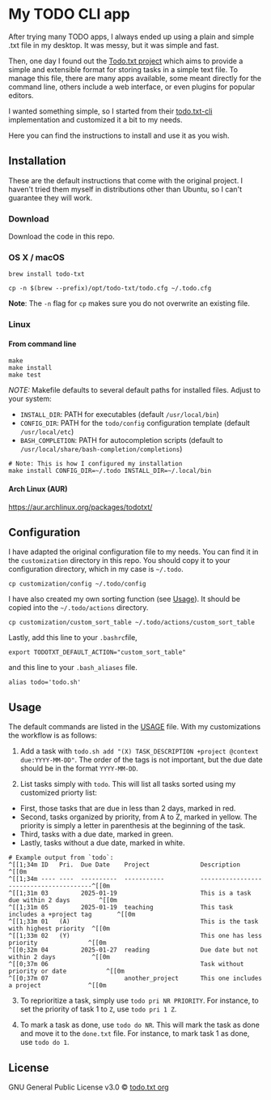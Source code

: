 # My TODO CLI app

After trying many TODO apps, I always ended up using a plain and simple .txt file in my desktop. It was messy, but it was simple and fast.

Then, one day I found out the [Todo.txt project](http://todotxt.org/) which aims to provide a simple and extensible format for storing tasks in a simple text file. To manage this file, there are many apps available, some meant directly for the command line, others include a web interface, or even plugins for popular editors.

I wanted something simple, so I started from their [todo.txt-cli](https://github.com/todotxt/todo.txt-cli) implementation and customized it a bit to my needs.

Here you can find the instructions to install and use it as you wish.

## Installation

These are the default instructions that come with the original project. I haven't tried them myself in distributions other than Ubuntu, so I can't guarantee they will work.

### Download
Download the code in this repo.

### OS X / macOS

```shell
brew install todo-txt

cp -n $(brew --prefix)/opt/todo-txt/todo.cfg ~/.todo.cfg
```

**Note**: The `-n` flag for `cp` makes sure you do not overwrite an existing file.

### Linux

#### From command line

```shell
make
make install
make test
```

*NOTE:* Makefile defaults to several default paths for installed files. Adjust to your system:

- `INSTALL_DIR`: PATH for executables (default `/usr/local/bin`)
- `CONFIG_DIR`: PATH for the `todo/config` configuration template (default `/usr/local/etc`)
- `BASH_COMPLETION`: PATH for autocompletion scripts (default to `/usr/local/share/bash-completion/completions`)

```shell
# Note: This is how I configured my installation
make install CONFIG_DIR=~/.todo INSTALL_DIR=~/.local/bin
```

#### Arch Linux (AUR)

https://aur.archlinux.org/packages/todotxt/


## Configuration

I have adapted the original configuration file to my needs. You can find it in the `customization` directory in this repo. You should copy it to your configuration directory, which in my case is `~/.todo`.

```shell
cp customization/config ~/.todo/config
```

I have also created my own sorting function (see [Usage](#usage)). It should be copied into the `~/.todo/actions` directory.

```shell
cp customization/custom_sort_table ~/.todo/actions/custom_sort_table
```

Lastly, add this line to your `.bashrc`file,

```shell
export TODOTXT_DEFAULT_ACTION="custom_sort_table"
```

and this line to your `.bash_aliases` file.

```shell
alias todo='todo.sh'
```

## Usage

The default commands are listed in the [USAGE][USAGE] file. With my customizations the workflow is as follows:

1. Add a task with `todo.sh add "(X) TASK_DESCRIPTION +project @context due:YYYY-MM-DD"`. The order of the tags is not important, but the due date should be in the format `YYYY-MM-DD`.

2. List tasks simply with `todo`. This will list all tasks sorted using my customized priorty list:
- First, those tasks that are due in less than 2 days, marked in red.
- Second, tasks organized by priority, from A to Z, marked in yellow. The priority is simply a letter in parenthesis at the beginning of the task.
- Third, tasks with a due date, marked in green.
- Lastly, tasks without a due date, marked in white.

```ansi
# Example output from `todo`:
^[[1;34m ID   Pri.  Due Date    Project              Description                             ^[[0m
^[[1;34m ---- ----  ----------  -----------          ----------------------------------------^[[0m
^[[1;31m 03         2025-01-19                       This is a task due within 2 days        ^[[0m
^[[1;31m 05         2025-01-19  teaching             This task includes a +project tag       ^[[0m
^[[1;33m 01   (A)                                    This is the task with highest priority  ^[[0m
^[[1;33m 02   (Y)                                    This one has less priority              ^[[0m
^[[0;32m 04         2025-01-27  reading              Due date but not within 2 days          ^[[0m
^[[0;37m 06                                          Task without priority or date           ^[[0m
^[[0;37m 07                     another_project      This one includes a project             ^[[0m
```


3. To reprioritize a task, simply use `todo pri NR PRIORITY`. For instance, to set the priority of task 1 to `Z`, use `todo pri 1 Z`.

4. To mark a task as done, use `todo do NR`. This will mark the task as done and move it to the `done.txt` file. For instance, to mark task 1 as done, use `todo do 1`.

## License

GNU General Public License v3.0 © [todo.txt org][github]

[github]: https://github.com/todotxt
[USAGE]: ./USAGE.md
